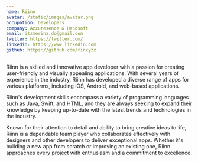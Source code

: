 ```yaml
---
name: Riinn
avatar: /static/images/avatar.png
occupation: Developers
company: Azzuresence & Handsoft
email: itzmerinz.dc@gmail.com
twitter: https://twitter.com/
linkedin: https://www.linkedin.com
github: https://github.com/rinxyzz
---
```


Riinn is a skilled and innovative app developer with a passion for creating user-friendly and visually appealing applications. With several years of experience in the industry, Riinn has developed a diverse range of apps for various platforms, including iOS, Android, and web-based applications.

Riinn's development skills encompass a variety of programming languages such as Java, Swift, and HTML, and they are always seeking to expand their knowledge by keeping up-to-date with the latest trends and technologies in the industry.

Known for their attention to detail and ability to bring creative ideas to life, Riinn is a dependable team player who collaborates effectively with designers and other developers to deliver exceptional apps. Whether it's building a new app from scratch or improving an existing one, Riinn approaches every project with enthusiasm and a commitment to excellence.
